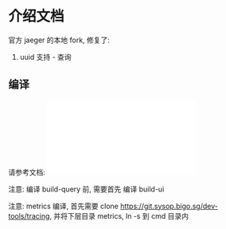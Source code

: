 # 介绍文档
官方 jaeger 的本地 fork, 修复了:

1. uuid 支持 - 查询

## 编译

请参考文档: ![编译文档](./CONTRIBUTING.md)

注意: 编译 build-query 前, 需要首先 编译 build-ui

注意: metrics 编译, 首先需要 clone https://git.sysop.bigo.sg/dev-tools/tracing, 并将下层目录 metrics, ln -s 到 cmd 目录内

